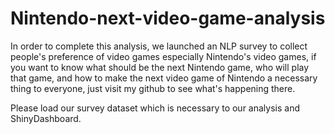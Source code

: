 # Nintendo-next-video-game-analysis
In order to complete this analysis, we launched an NLP survey to collect people's preference of video games especially Nintendo's video games, if you want to know what should be the next Nintendo game, who will play that game, and how to make the next video game of Nintendo a necessary thing to everyone, just visit my github to see what's happening there.

Please load our survey dataset which is necessary to our analysis and ShinyDashboard.



